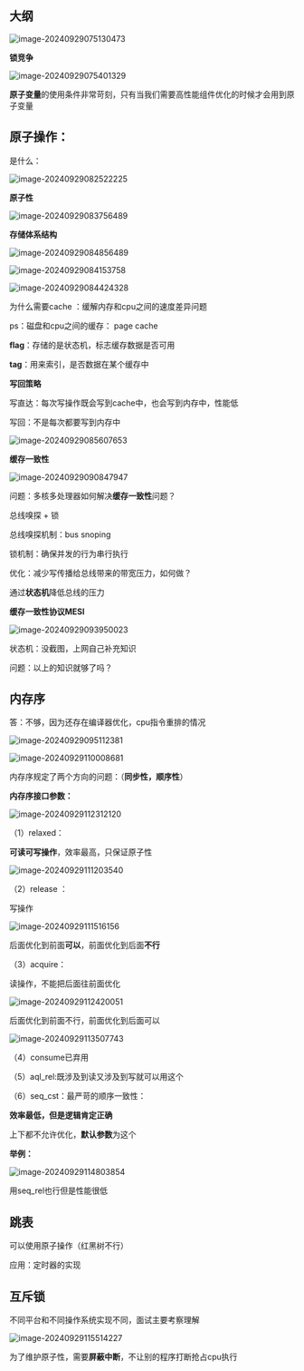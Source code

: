 ## 大纲

![image-20240929075130473](C:\Users\12280\AppData\Roaming\Typora\typora-user-images\image-20240929075130473.png)

**锁竞争**

![image-20240929075401329](C:\Users\12280\AppData\Roaming\Typora\typora-user-images\image-20240929075401329.png)

**原子变量**的使用条件非常苛刻，只有当我们需要高性能组件优化的时候才会用到原子变量



## 原子操作：

是什么：

![image-20240929082522225](C:\Users\12280\AppData\Roaming\Typora\typora-user-images\image-20240929082522225.png)

**原子性**

![image-20240929083756489](C:\Users\12280\AppData\Roaming\Typora\typora-user-images\image-20240929083756489.png)

**存储体系结构**

![image-20240929084856489](C:\Users\12280\AppData\Roaming\Typora\typora-user-images\image-20240929084856489.png)

![image-20240929084153758](C:\Users\12280\AppData\Roaming\Typora\typora-user-images\image-20240929084153758.png)

![image-20240929084424328](C:\Users\12280\AppData\Roaming\Typora\typora-user-images\image-20240929084424328.png)

为什么需要cache ：缓解内存和cpu之间的速度差异问题

ps：磁盘和cpu之间的缓存： page cache

**flag**：存储的是状态机，标志缓存数据是否可用

**tag**：用来索引，是否数据在某个缓存中



**写回策略**

写直达：每次写操作既会写到cache中，也会写到内存中，性能低

写回：不是每次都要写到内存中

![image-20240929085607653](C:\Users\12280\AppData\Roaming\Typora\typora-user-images\image-20240929085607653.png)

**缓存一致性**

![image-20240929090847947](C:\Users\12280\AppData\Roaming\Typora\typora-user-images\image-20240929090847947.png)

问题：多核多处理器如何解决**缓存一致性**问题？

总线嗅探 + 锁

总线嗅探机制：bus snoping

锁机制：确保并发的行为串行执行

优化：减少写传播给总线带来的带宽压力，如何做？

通过**状态机**降低总线的压力

**缓存一致性协议MESI**

![image-20240929093950023](C:\Users\12280\AppData\Roaming\Typora\typora-user-images\image-20240929093950023.png)

状态机：没截图，上网自己补充知识



问题：以上的知识就够了吗？

## 内存序

答：不够，因为还存在编译器优化，cpu指令重排的情况

![image-20240929095112381](C:\Users\12280\AppData\Roaming\Typora\typora-user-images\image-20240929095112381.png)

![image-20240929110008681](C:\Users\12280\AppData\Roaming\Typora\typora-user-images\image-20240929110008681.png)

内存序规定了两个方向的问题：（**同步性，顺序性**）

**内存序接口参数：**

![image-20240929112312120](C:\Users\12280\AppData\Roaming\Typora\typora-user-images\image-20240929112312120.png)

（1）relaxed：

**可读可写操作**，效率最高，只保证原子性

![image-20240929111203540](C:\Users\12280\AppData\Roaming\Typora\typora-user-images\image-20240929111203540.png)

（2）release ：

写操作

![image-20240929111516156](C:\Users\12280\AppData\Roaming\Typora\typora-user-images\image-20240929111516156.png)

后面优化到前面**可以**，前面优化到后面**不行**

（3）acquire：

读操作，不能把后面往前面优化

![image-20240929112420051](C:\Users\12280\AppData\Roaming\Typora\typora-user-images\image-20240929112420051.png)

后面优化到前面不行，前面优化到后面可以

![image-20240929113507743](C:\Users\12280\AppData\Roaming\Typora\typora-user-images\image-20240929113507743.png)

（4）consume已弃用



（5）aql_rel:既涉及到读又涉及到写就可以用这个



（6）seq_cst：最严苛的顺序一致性：

**效率最低，但是逻辑肯定正确**

上下都不允许优化，**默认参数**为这个



**举例：**

![image-20240929114803854](C:\Users\12280\AppData\Roaming\Typora\typora-user-images\image-20240929114803854.png)

用seq_rel也行但是性能很低



## 跳表

可以使用原子操作（红黑树不行）

应用：定时器的实现



## 互斥锁

不同平台和不同操作系统实现不同，面试主要考察理解

![image-20240929115514227](C:\Users\12280\AppData\Roaming\Typora\typora-user-images\image-20240929115514227.png)

为了维护原子性，需要**屏蔽中断**，不让别的程序打断抢占cpu执行